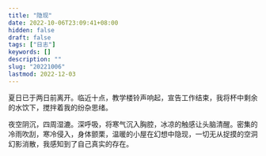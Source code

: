 ```yaml
---
title: "隐现"
date: 2022-10-06T23:09:41+08:00
hidden: false
draft: false
tags: ["日志"]
keywords: []
description: ""
slug: "20221006"
lastmod: 2022-12-03
---
```

夏日已于两日前离开。临近十点，教学楼铃声响起，宣告工作结束，我将杯中剩余的水饮下，搅拌着我的纷杂思绪。

夜空阴沉，四周湿漉。深呼吸，将寒气沉入胸腔，冰凉的触感让头脑清醒。密集的冷雨吹刮，寒冷侵入，身体颤栗，温暖的小屋在幻想中隐现，一切无从捉摸的空洞幻影消散，我感知到了自己真实的存在。

